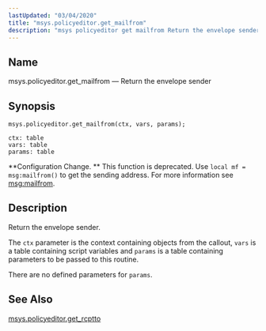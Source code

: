 ```yaml
---
lastUpdated: "03/04/2020"
title: "msys.policyeditor.get_mailfrom"
description: "msys policyeditor get mailfrom Return the envelope sender msys policyeditor get mailfrom ctx vars params Configuration Change This function is deprecated Use local mf msg mailfrom to get the sending address For more information see msg mailfrom Return the envelope sender The ctx parameter is the context containing objects from..."
---
```


<a name="lua.ref.msys.policyeditor.get_mailfrom"></a> 
## Name

msys.policyeditor.get_mailfrom — Return the envelope sender

<a name="idp24877360"></a> 
## Synopsis

`msys.policyeditor.get_mailfrom(ctx, vars, params);`

```
ctx: table
vars: table
params: table
```

**Configuration Change. ** This function is deprecated. Use `local mf = msg:mailfrom()` to get the sending address. For more information see [msg:mailfrom](/momentum/3/3-reference/3-reference-lua-ref-msg-mailfrom).

<a name="idp24882688"></a> 
## Description

Return the envelope sender.

The `ctx` parameter is the context containing objects from the callout, `vars` is a table containing script variables and `params` is a table containing parameters to be passed to this routine.

There are no defined parameters for `params`.

<a name="idp24887072"></a> 
## See Also

[msys.policyeditor.get_rcptto](/momentum/3/3-reference/lua-ref-msys-policyeditor-get-rcptto)